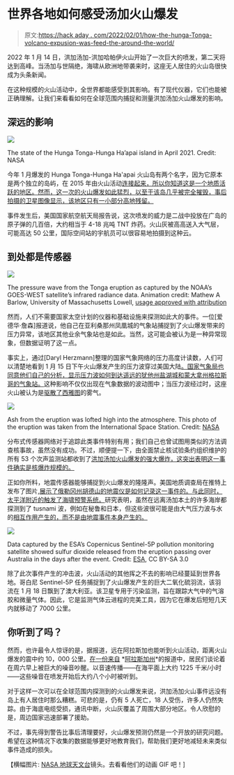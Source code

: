 # 世界各地如何感受汤加火山爆发

> 原文:[https://hack aday . com/2022/02/01/how-the-hunga-Tonga-volcano-expusion-was-feed-the-around-the-world/](https://hackaday.com/2022/02/01/how-the-hunga-tonga-volcano-eruption-was-felt-around-the-world/)

2022 年 1 月 14 日，洪加汤加-洪加哈帕伊火山开始了一次巨大的喷发，第二天将达到高峰。当汤加与世隔绝，海啸从欧洲地带袭来时，这座无人居住的火山岛很快成为头条新闻。

在这种规模的火山活动中，全世界都能感受到其影响。有了现代仪器，它们也能被正确理解。让我们来看看如何在全球范围内捕捉和测量洪加汤加火山爆发的影响。

## 深远的影响

![](../Images/343b905812484888908913f542fd4e3a.png)

The state of the Hunga Tonga-Hunga Ha’apai island in April 2021\. Credit: NASA

今年 1 月爆发的 Hunga Tonga-Hunga Ha'apai 火山岛有两个名字，因为它原本是两个独立的岛屿，在 2015 年由火山活动[连接起来，所以你知道这是一个地质活跃的地区。然而，这一次的火山爆发如此猛烈，以至于该岛几乎被完全摧毁，事后拍摄的卫星图像显示，该地区只有一小部分高地残留。](https://www.bbc.com/news/world-asia-60106981)

事件发生后，美国国家航空航天局报告说，这次喷发的威力是二战中投放在广岛的原子弹的几百倍，大约相当于 4-18 兆吨 TNT 炸药。火山灰被高高送入大气层，可能高达 50 公里，国际空间站的宇航员可以很容易地拍摄到这种云。

## 到处都是传感器

![](../Images/abf011ac5c1222fd61e4dd7b71a338a9.png)

The pressure wave from the Tonga eruption as captured by the NOAA’s GOES-WEST satellite’s infrared radiance data. Animation credit: Mathew A Barlow, University of Massachusetts Lowell, [usage approved with attribution](https://github.com/mathewbarlow/animations)

然而，人们不需要国家太空计划的仪器和基础设施来探测如此大的事件。一位[爱德华·詹森]报道说，他自己在亚利桑那州凤凰城的气象站捕捉到了火山爆发带来的压力异常，该地区其他业余气象站也是如此。当然，这可能会被认为是一种异常现象，但数据证明了这一点。

事实上，通过[Daryl Herzmann]整理的国家气象网络的压力高度计读数，人们可以清楚地看到 1 月 15 日下午火山爆发产生的压力波穿过美国大陆[。国家气象局也同意他们自己的分析，显示压力波如何到达遥远的犹他州盐湖城和蒙大拿州格拉斯哥的](https://twitter.com/akrherz/status/1482834483762057223?ref_src=twsrc%5Etfw%7Ctwcamp%5Etweetembed%7Ctwterm%5E1482834483762057223%7Ctwgr%5E%7Ctwcon%5Es1_&ref_url=https%3A%2F%2Fwww.edwardjensen.net%2Fnews%2Fhunga-tonga-volcano-pressure-wave%2F6456%2F)[气象站。](https://twitter.com/NWSPhoenix/status/1482746491504529408?ref_src=twsrc%5Etfw%7Ctwcamp%5Etweetembed%7Ctwterm%5E1482746491504529408%7Ctwgr%5E%7Ctwcon%5Es1_&ref_url=https%3A%2F%2Fwww.edwardjensen.net%2Fnews%2Fhunga-tonga-volcano-pressure-wave%2F6456%2F)这种影响不仅仅出现在气象数据的波动图中；当压力波经过时，这座火山被认为是[驱散了西雅图](https://www.seattletimes.com/nation-world/pacific-volcano-erupts-with-explosive-force-heard-5000-miles-away/)的雾气。

![](../Images/b581961c5057e5ff3b609e8ed2638c87.png)

Ash from the eruption was lofted high into the atmosphere. This photo of the eruption was taken from the International Space Station. Credit: [NASA](https://earthobservatory.nasa.gov/images/149367/dramatic-changes-at-hunga-tonga-hunga-haapai)

分布式传感器网络对于追踪此类事件特别有用；我们自己也曾试图用类似的方法调查核事故，虽然没有成功。不过，顺便提一下，由全面禁止核试验条约组织维护的所有 53 个次声监测站都收到了[洪加汤加火山爆发的强大爆炸，这突出表明这一事件确实是核爆炸规模的。](https://eos.org/articles/the-surprising-reach-of-tongas-giant-atmospheric-waves)

正如你所料，地震传感器能够捕捉到火山爆发的隆隆声。美国地质调查局在推特上发布了图片[,展示了俄勒冈州胡德山的地震仪是如何记录这一事件的。与此同时，太平洋附近的](https://twitter.com/USGSVolcanoes/status/1482424543486435330?ref_src=twsrc%5Etfw%7Ctwcamp%5Etweetembed%7Ctwterm%5E1482424543486435330%7Ctwgr%5E%7Ctwcon%5Es1_&ref_url=https%3A%2F%2Fwww.oregonlive.com%2Fpacific-northwest-news%2F2022%2F01%2Ftongan-volcanic-eruption-registers-on-mount-hood-earthquake-monitors-plus-3-bonus-charts.html)[触发了海啸预警系统。](https://twitter.com/BuzzFeedStorm/status/1482411716239454210?ref_src=twsrc%5Etfw%7Ctwcamp%5Etweetembed%7Ctwterm%5E1482411716239454210%7Ctwgr%5E%7Ctwcon%5Es1_&ref_url=https%3A%2F%2Fwww.oregonlive.com%2Fpacific-northwest-news%2F2022%2F01%2Ftongan-volcanic-eruption-registers-on-mount-hood-earthquake-monitors-plus-3-bonus-charts.html)研究表明，虽然在远离汤加本土的许多海岸都探测到了 tusnami 波，例如在秘鲁和日本，但这些波很可能是由大气压力波与水的[相互作用产生的，而不是由地震事件本身产生的。](https://www.preventionweb.net/news/why-tonga-tsunami-arrived-much-earlier-and-much-larger-expected)

![](../Images/0949a5f30eb70e3b467c72a324117be5.png)

Data captured by the ESA’s Copernicus Sentinel-5P pollution monitoring satellite showed sulfur dioxide released from the eruption passing over Australia in the days after the event. Credit: [ESA](https://www.esa.int/ESA_Multimedia/Images/2022/01/Sulphur_dioxide_from_Tonga_eruption_spreads_over_Australia), CC BY-SA 3.0

除了此次事件产生的冲击波，火山活动的其他挥之不去的影响已经蔓延到世界各地。哥白尼 Sentinel-5P 任务捕捉到了火山爆发产生的巨大二氧化硫羽流，该羽流在 1 月 18 日飘到了澳大利亚。该卫星专用于污染监测，旨在跟踪大气中的气溶胶和微量气体。因此，它是监测气体云进程的完美工具，因为它在爆发后短短几天内就移动了 7000 公里。

## 你听到了吗？

然而，也许最令人惊讶的是，据报道，远在阿拉斯加也能听到火山活动，距离火山爆发的震中约 10，000 公里。[在一份来自](https://www.alaskapublic.org/2022/01/17/the-eruption-near-tonga-was-so-powerful-you-could-hear-it-in-alaska/) *[阿拉斯加州](https://www.alaskapublic.org/2022/01/17/the-eruption-near-tonga-was-so-powerful-you-could-hear-it-in-alaska/)*的报道中，居民们谈论着在周六早上被巨大的噪音吵醒。以音速传播——在海平面上大约 1225 千米/小时——这些噪音在喷发开始后大约八个小时被听到。

对于这样一次可以在全球范围内探测到的火山爆发来说，洪加汤加火山事件远没有岛上有人居住时那么糟糕。可悲的是，仍有 5 人死亡，18 人受伤，许多人仍然失踪。由于海底电缆受损，通讯中断，火山灰覆盖了周围大部分地区。令人欣慰的是，周边国家迅速部署了援助。

不过，事先得到警告比事后清理要好，火山爆发预测仍然是一个开放的研究问题。希望在这种情况下收集的数据能够更好地教育我们，帮助我们更好地减轻未来类似事件造成的损失。

【横幅图片: [NASA 地球天文台](https://www.earthobservatory.nasa.gov/images/149347/hunga-tonga-hunga-haapai-erupts)镜头。去看看他们的动画 GIF 吧！]